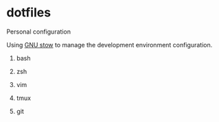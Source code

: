 # dotfiles
Personal configuration

Using [GNU stow](https://www.gnu.org/software/stow/) to manage the development environment configuration.

1. bash

2. zsh

3. vim

4. tmux

5. git
